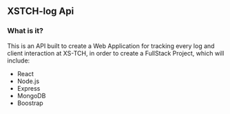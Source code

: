 ## XSTCH-log Api

### What is it?

This is an API built to create a Web Application for tracking every log and client interaction at XS-TCH, in order to create a FullStack Project, which will include:

- React
- Node.js
- Express
- MongoDB
- Boostrap
